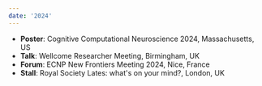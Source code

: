 ```yaml
---
date: '2024'
---
```


- **Poster**: Cognitive Computational Neuroscience 2024, Massachusetts, US
- **Talk**: Wellcome Researcher Meeting, Birmingham, UK
- **Forum**: ECNP New Frontiers Meeting 2024, Nice, France
- **Stall**: Royal Society Lates: what's on your mind?, London, UK
